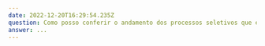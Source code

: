 ```yaml
---
date: 2022-12-20T16:29:54.235Z
question: Como posso conferir o andamento dos processos seletivos que estou participando?
answer: ...
---
```

